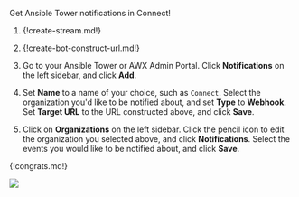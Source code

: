 Get Ansible Tower notifications in Connect!

 1. {!create-stream.md!}

 1. {!create-bot-construct-url.md!}

 1. Go to your Ansible Tower or AWX Admin Portal. Click **Notifications** on
    the left sidebar, and click **Add**.

 1. Set **Name** to a name of your choice, such as `Connect`. Select the organization
    you'd like to be notified about, and set **Type** to **Webhook**. Set
    **Target URL** to the URL constructed above, and click **Save**.

 1. Click on **Organizations** on the left sidebar. Click the pencil icon to
    edit the organization you selected above, and click **Notifications**.
    Select the events you would like to be notified about, and click **Save**.

 {!congrats.md!}

 ![](/static/images/integrations/ansibletower/001.png)
